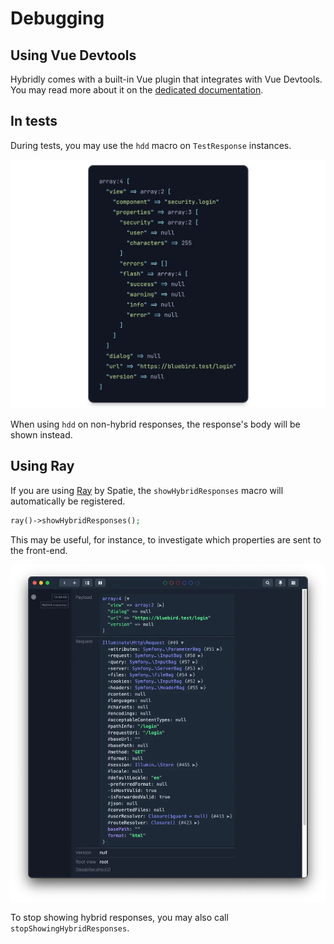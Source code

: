 # Debugging

## Using Vue Devtools

Hybridly comes with a built-in Vue plugin that integrates with Vue Devtools. You may read more about it on the [dedicated documentation](./devtools.md).

## In tests

During tests, you may use the `hdd` macro on `TestResponse` instances.

<img
  src="../assets/hdd.webp"
  alt="hdd macro"
  class="mt-8"
/>

When using `hdd` on non-hybrid responses, the response's body will be shown instead.

## Using Ray

If you are using [Ray](https://spatie.be/docs/ray/v1/introduction) by Spatie, the `showHybridResponses` macro will automatically be registered.

```php
ray()->showHybridResponses();
```

This may be useful, for instance, to investigate which properties are sent to the front-end.

<img
  src="../assets/ray-debugging.webp"
  alt="Ray debugging"
/>

To stop showing hybrid responses, you may also call `stopShowingHybridResponses`.
